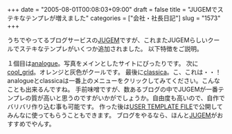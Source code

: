 +++
date = "2005-08-01T00:08:03+09:00"
draft = false
title = "JUGEMでステキなテンプレが増えました"
categories = ["会社・社長日記"]
slug = "1573"
+++

うちでやってるブログサービスの<a href="http://jugem.jp" target="_blank">JUGEM</a>ですが、これまたJUGEMらしいクールでステキなテンプレがいくつか追加されました。
以下特徴をご説明。

<!--more-->
１個目は<a href="http://sample67.jugem.jp/" target="_blank">analogue</a>。写真をメインとしたサイトにぴったりです。
次に<a href="http://sample68.jugem.jp/" target="_blank">cool_grid</a>。オレンジと灰色がクールです。
最後に<a href="http://sample69.jugem.jp/" target="_blank">classica</a>。こ、これは・・！
analogueとclassicaは一番上のメニューをクリックしてみてください。こんなことも出来るんですね。
手前味噌ですが、数あるブログの中でJUGEMが一番テンプレの質が高いと思うのですがいかがでしょうか。自由度も高いので、自作でバリバリ作り込む事も可能です。
作った後は<a href="http://jugem.jp/utf/" target="_blank">USER TEMPLATE FILE</a>で公開してみんなに使ってもらうこともできます。
ブログをやるなら、ほんと<a href="http://jugem.jp" target="_blank">JUGEM</a>がおすすめでやんす。
